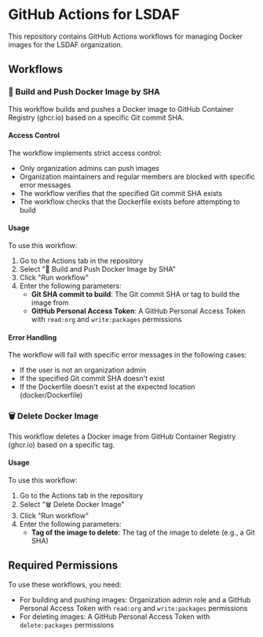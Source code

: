 # GitHub Actions for LSDAF

This repository contains GitHub Actions workflows for managing Docker images for the LSDAF organization.

## Workflows

### 🐳 Build and Push Docker Image by SHA

This workflow builds and pushes a Docker image to GitHub Container Registry (ghcr.io) based on a specific Git commit SHA.

#### Access Control

The workflow implements strict access control:
- Only organization admins can push images
- Organization maintainers and regular members are blocked with specific error messages
- The workflow verifies that the specified Git commit SHA exists
- The workflow checks that the Dockerfile exists before attempting to build

#### Usage

To use this workflow:

1. Go to the Actions tab in the repository
2. Select "🐳 Build and Push Docker Image by SHA"
3. Click "Run workflow"
4. Enter the following parameters:
   - **Git SHA commit to build**: The Git commit SHA or tag to build the image from
   - **GitHub Personal Access Token**: A GitHub Personal Access Token with `read:org` and `write:packages` permissions

#### Error Handling

The workflow will fail with specific error messages in the following cases:
- If the user is not an organization admin
- If the specified Git commit SHA doesn't exist
- If the Dockerfile doesn't exist at the expected location (docker/Dockerfile)

### 🗑️ Delete Docker Image

This workflow deletes a Docker image from GitHub Container Registry (ghcr.io) based on a specific tag.

#### Usage

To use this workflow:

1. Go to the Actions tab in the repository
2. Select "🗑️ Delete Docker Image"
3. Click "Run workflow"
4. Enter the following parameters:
   - **Tag of the image to delete**: The tag of the image to delete (e.g., a Git SHA)

## Required Permissions

To use these workflows, you need:
- For building and pushing images: Organization admin role and a GitHub Personal Access Token with `read:org` and `write:packages` permissions
- For deleting images: A GitHub Personal Access Token with `delete:packages` permissions
